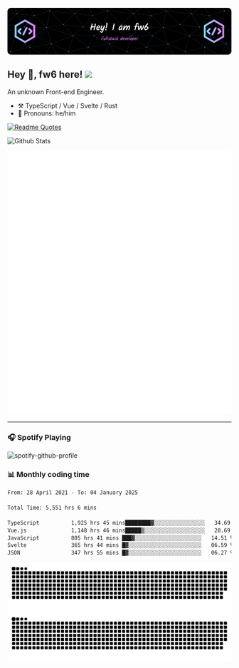 ![Header](github-header-image.png)

## Hey 👋, fw6 here! <img src="https://github.githubassets.com/images/mona-whisper.gif" height="24" />


An unknown Front-end Engineer.

-   :hammer_and_pick: TypeScript / Vue / Svelte / Rust
-   :man: Pronouns: he/him


[![Readme Quotes](https://quotes-github-readme.vercel.app/api?type=horizontal&theme=algolia)](https://github.com/piyushsuthar/github-readme-quotes)



![Github Stats](https://github-readme-stats.vercel.app/api?username=fw6&bg_color=30,e96443,904e95&title_color=fff&text_color=fff)

![](https://raw.githubusercontent.com/fw6/github-stats-transparent/output/generated/overview.svg)
![](https://raw.githubusercontent.com/fw6/github-stats-transparent/output/generated/languages.svg)


---

### 🎧 Spotify Playing

<!-- ![spotify-github-profile](/img/default.svg) -->

![spotify-github-profile](https://spotify-github-profile.vercel.app/api/view.svg?uid=r6wn4hdvypv0lkzyrj0e0pjct&cover_image=true&theme=default&show_offline=true&background_color=9a10ad&interchange=true&bar_color_cover=true)



### :bar_chart: Monthly coding time 

<!--START_SECTION:waka-->

```txt
From: 28 April 2021 - To: 04 January 2025

Total Time: 5,551 hrs 6 mins

TypeScript          1,925 hrs 45 mins████████▓░░░░░░░░░░░░░░░░   34.69 %
Vue.js              1,148 hrs 46 mins█████▒░░░░░░░░░░░░░░░░░░░   20.69 %
JavaScript          805 hrs 41 mins ███▓░░░░░░░░░░░░░░░░░░░░░   14.51 %
Svelte              365 hrs 44 mins █▓░░░░░░░░░░░░░░░░░░░░░░░   06.59 %
JSON                347 hrs 55 mins █▓░░░░░░░░░░░░░░░░░░░░░░░   06.27 %
```

<!--END_SECTION:waka-->




![github contribution grid snake animation](https://raw.githubusercontent.com/platane/platane/output/github-contribution-grid-snake-dark.svg#gh-dark-mode-only)![github contribution grid snake animation](https://raw.githubusercontent.com/platane/platane/output/github-contribution-grid-snake.svg#gh-light-mode-only)
